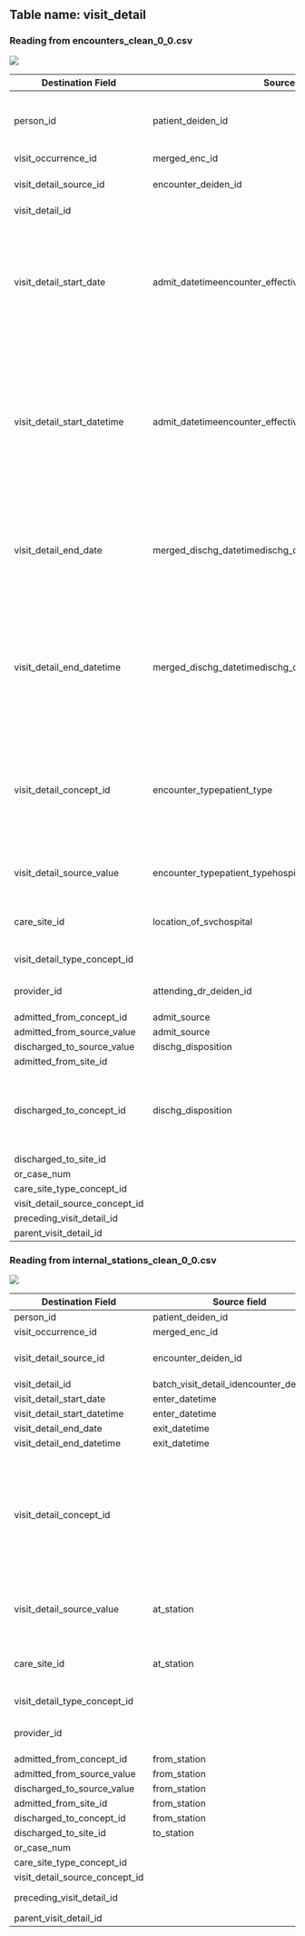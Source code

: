 ## Table name: visit_detail

### Reading from encounters_clean_0_0.csv

![](../md_files/image5.png)

| Destination Field | Source field | Logic | Comment field |
| --- | --- | --- | --- |
| person_id | patient_deiden_id |  | Person ID is the source ID from IDR after the project name and deidentification database intialization date. |
| visit_occurrence_id | merged_enc_id |  |  |
| visit_detail_source_id | encounter_deiden_id |  | Populate encounter_deiden_id value |
| visit_detail_id |  |  | Auto increment |
| visit_detail_start_date | admit_datetimeencounter_effective_datemerged_admit_datetime |  | visit_detail_start_date is derived from admit_datetime. Please see the sheet map_table for additional mapping detailsWhen admit_datetime is null, populate visit_detail_start_date with encounter_effective_date |
| visit_detail_start_datetime | admit_datetimeencounter_effective_datemerged_admit_datetime |  | visit_detail_start_datetime comes from admit_datetime. Please see the sheet map_table for additional mapping detailsWhen admit_datetime is null, populate visit_detail_start_datetime with encounter_effective_date and default time to midnight |
| visit_detail_end_date | merged_dischg_datetimedischg_datetimeadmit_datetime |  | visit_detail_end_date will be populated with the date derived from  dischg_datetimeIf Dischg_datetime is null then populate visit_detail_end_date with the date derived from admit_datetime |
| visit_detail_end_datetime | merged_dischg_datetimedischg_datetimeadmit_datetime |  | If discharge datetime is not 23:59, then populate visit_detail_end_datetime as dischg_datetimeIf Dischg_datetime is null(i.e; when missing or when time in Dischg_datetime is 23:59) then populate visit_detail_end_datetime with   admit_datetime |
| visit_detail_concept_id | encounter_typepatient_type |  | The visit_detail_concept_id is derived from a curated map table based on the concatation of the patient and encounter types. Please see the sheet map_table for additional mapping details. |
| visit_detail_source_value | encounter_typepatient_typehospitalexternal_name |  | This is a combination of patient type, encounter type, hospital, and external name. |
| care_site_id | location_of_svchospital |  | Use combination of location_of_svc and hospital to lookup care site id |
| visit_detail_type_concept_id |  |  | Use standard concept for EHR DATA 32817. |
| provider_id | attending_dr_deiden_id |  | Populate attending_dr_deiden_id value |
| admitted_from_concept_id | admit_source |  |  |
| admitted_from_source_value | admit_source |  |  |
| discharged_to_source_value | dischg_disposition |  |  |
| admitted_from_site_id |  |  | Not Populated |
| discharged_to_concept_id | dischg_disposition |  | The discharge to Concept ID is derived from discharge disposition. Please see the sheet map_table for additional mapping details. |
| discharged_to_site_id |  |  | Not Populated |
| or_case_num |  |  | or_case_num |
| care_site_type_concept_id |  |  | Not Populated |
| visit_detail_source_concept_id |  |  | Not Populated |
| preceding_visit_detail_id |  |  | Populated through SQL |
| parent_visit_detail_id |  |  | Not populated |

### Reading from internal_stations_clean_0_0.csv

![](../md_files/image6.png)

| Destination Field | Source field | Logic | Comment field |
| --- | --- | --- | --- |
| person_id | patient_deiden_id |  |  |
| visit_occurrence_id | merged_enc_id |  |  |
| visit_detail_source_id | encounter_deiden_id |  | Populate encounter_deiden_id value |
| visit_detail_id | batch_visit_detail_idencounter_deiden_id |  | Auto increment |
| visit_detail_start_date | enter_datetime |  |  |
| visit_detail_start_datetime | enter_datetime |  |  |
| visit_detail_end_date | exit_datetime |  |  |
| visit_detail_end_datetime | exit_datetime |  |  |
| visit_detail_concept_id |  |  | The visit_detail_concept_id is derived from a curated map table based on the concatation of the patient and encounter types. Please see the sheet map_table for additional mapping details. |
| visit_detail_source_value | at_station |  | This is a combination of patient type, encounter type, hospital, and external name. |
| care_site_id | at_station |  | Use combination of location_of_svc and hospital to lookup care site id |
| visit_detail_type_concept_id |  |  | Use standard concept for EHR DATA 32817. |
| provider_id |  |  | Populate attending_dr_deiden_id value |
| admitted_from_concept_id | from_station |  |  |
| admitted_from_source_value | from_station |  |  |
| discharged_to_source_value | from_station |  |  |
| admitted_from_site_id | from_station |  | Not Populated |
| discharged_to_concept_id | from_station |  |  |
| discharged_to_site_id | to_station |  | Not Populated |
| or_case_num |  |  | or_case_num |
| care_site_type_concept_id |  |  | Not Populated |
| visit_detail_source_concept_id |  |  | Not Populated |
| preceding_visit_detail_id |  |  | Populated through SQL |
| parent_visit_detail_id |  |  | Not populated |

